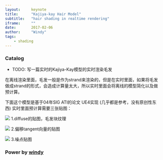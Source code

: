 ```yaml
---
layout:     keynote
title:      "Kajiya-kay Hair Model"
subtitle:   "hair shading in realtime rendering"
iframe:     ""
date:       2017-02-06
author:     "Windy"
tags:
    - shading
---
```


### Catalog

- TODO: 写一篇实时的Kajiya-Kay模型的实时渲染毛发

在离线渲染里面，毛发一般是作为strand来渲染的，但是在实时里面，如果将毛发做成strand的形式，会造成计算量太大，所以实时里面会将离线的模型简化以及做预计算。

下面这个模型是基于04年SIG ATI的论文 UE4实现 (几乎都是参考，没有原创性东西)
实时里面预计算需要三张贴图：

![](http://windypaper.github.io/img/kajiya_kay/diffuse_tex.png)
1.diffuse的贴图，毛发块纹理

![](http://windypaper.github.io/img/kajiya_kay/jitter_tex.png)
2.偏移tangent向量的贴图 

![](http://windypaper.github.io/img/kajiya_kay/shifttangent_tex.png)
3.噪点贴图

### Power by [windy](http://windypaper.github.io)
